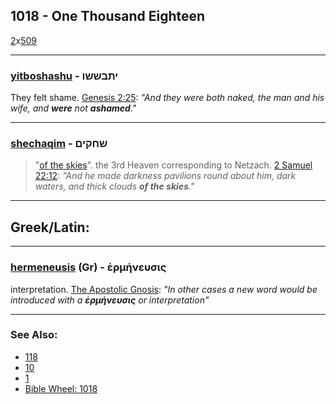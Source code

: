 ## 1018 - One Thousand Eighteen
[2](2)x[509](509)

---

### [yitboshashu](/keys/IThBShShV) - יתבששו
They felt shame. [Genesis 2:25](https://biblehub.com/genesis/2-25.htm): *"And they were both naked, the man and his wife, and **were** not **ashamed**."*

---

### [shechaqim](/keys/ShChQIM) - שחקים
> "[of the skies](https://biblehub.com/hebrew/shechakim_7834.htm)". the 3rd Heaven corresponding to Netzach. [2 Samuel 22:12](https://biblehub.com/2_samuel/22-12.htm): *"And he made darkness pavilions round about him, dark waters, and thick clouds **of the skies**."*

---

## Greek/Latin:

---

### [hermeneusis](/greek?word=ermhneusis) (Gr) - ἑρμήνευσις
interpretation. [The Apostolic Gnosis](https://archive.org/details/materialsforstud01leatiala/page/24): *"In other cases a new word would be introduced with a **ἑρμήνευσις** or interpretation"*

---

### See Also:

- [118](118)
- [10](10)
- [1](1)
- [Bible Wheel: 1018](https://www.biblewheel.com//GR/GR_Database.php?SearchBy_Gematria=1018)
